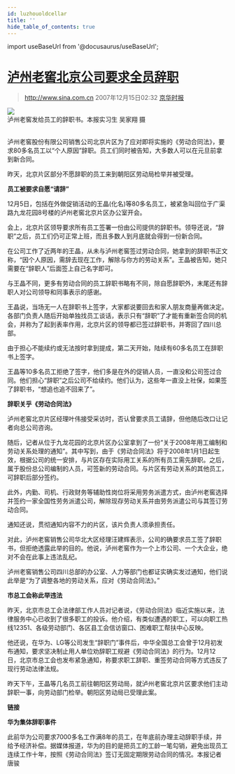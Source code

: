 ```yaml
---
id: luzhouoldcellar
title: ''
hide_table_of_contents: true
---
```


import useBaseUrl from '@docusaurus/useBaseUrl';

# [泸州老窖北京公司要求全员辞职](http://news.sina.com.cn/c/2007-12-15/023213082412s.shtml)

> http://www.sina.com.cn 2007年12月15日02:32 [京华时报](http://www.jinghua.cn/)


<div style={{textAlign: 'center'}}>
<img src={useBaseUrl('https://gateway.ipfscdn.io/ipfs/QmXSnds2BF97yuZwYAMLwrpjQcuPcm22WGsFmBJfWFTEUM/references/luzhouoldcellar/1.jpeg')} /><br/>
</div>
<div style={{fontSize: '14px', fontWeight: 'normal', textAlign: 'center', lineHeight: '100%'}}>
泸州老窖发给员工的辞职书。本报实习生 吴家翔 摄
</div><br/>

泸州老窖股份有限公司销售公司北京片区为了应对即将实施的《劳动合同法》，要求80多名员工以“个人原因”辞职。员工们同时被告知，大多数人可以在元旦前拿到新合同。

昨天，北京片区部分不愿辞职的员工来到朝阳区劳动局检举并被受理。

**员工被要求自愿“请辞”**

12月5日，包括在外做促销活动的王晶(化名)等80多名员工，被紧急叫回位于广渠路九龙花园8号楼的泸州老窖北京片区办公室开会。

会上，北京片区领导要求所有员工签署一份由公司提供的辞职书。领导还说，“辞职”之后，员工们仍可正常上班，而且多数人到月底就会得到一份新合同。

在公司工作了近两年的王晶，从未与泸州老窖签过劳动合同，她拿到的辞职书正文称，“因个人原因，需辞去现在工作，解除与你方的劳动关系”。王晶被告知，她只需要在“辞职人”后面签上自己名字即可。

与王晶不同，更多有劳动合同的员工辞职书略有不同，除自愿辞职外，末尾还有辞职人对公司领导和同事表示的感谢。

王晶说，当场无一人在辞职书上签字，大家都说要回去和家人朋友商量再做决定。各部门负责人随后开始单独找员工谈话，表示只有“辞职”了才能有重新签合同的机会，并称为了起到表率作用，北京片区的领导都已签过辞职书，并寄回了四川总部。

由于担心不能续约或无法按时拿到提成，第二天开始，陆续有60多名员工在辞职书上签字。

王晶等10多名员工拒绝了签字，他们多是在外的促销人员，一直没和公司签过合同。他们担心“辞职”之后公司不给续约。他们认为，这些年一直没上社保，如果签了辞职书，“想追也追不回来了”。

**辞职关乎《劳动合同法》**

泸州老窖北京片区经理叶伟接受采访时，否认曾要求员工请辞，但他随后改口让记者向总公司咨询。

随后，记者从位于九龙花园的北京片区办公室拿到了一份“关于2008年用工编制和劳动关系处理的通知”。其中写到，由于《劳动合同法》将于2008年1月1日起生效，根据公司的统一安排，与片区存在实际用工关系的所有员工需先辞职。之后，属于股份总公司编制的人员，可签新的劳动合同。与片区有劳动关系的其他员工，可辞职后部分签约。

此外，内勤、司机、行政财务等辅助性岗位将采用劳务派遣方式，由泸州老窖选择并签约一家全国性劳务派遣公司，解除现存劳动关系并由劳务派遣公司与其签订劳动合同。

通知还说，贯彻通知内容不力的片区，该片负责人须承担责任。

对此，泸州老窖销售公司华北大区经理汪建辉表示，公司的确要求员工签了辞职书，但拒绝透露此举的目的。他说，泸州老窖作为一个上市公司、一个大企业，绝对不会在此事上违法乱纪。

泸州老窖销售公司四川总部的办公室、人力等部门也都证实确实发过通知，他们说此举是“为了调整各地的劳动关系，应对《劳动合同法》。”

**市总工会称此举违法**

昨天，北京市总工会法律部工作人员对记者说，《劳动合同法》临近实施以来，法律服务中心已收到了很多职工的投诉。他介绍，有类似遭遇的职工，可以向职工热线12351、各级劳动部门、各区县工会信访窗口、困难职工帮扶中心反映。

他还说，在华为、LG等公司发生“辞职门”事件后，中华全国总工会曾于12月初发布通知，要求坚决制止用人单位劝辞职工规避《劳动合同法》的行为。12月12日，北京市总工会也发布紧急通知，称要求职工辞职、重签劳动合同等方式违反了现行劳动法律法规。

昨天下午，王晶等几名员工前往朝阳区劳动局，就泸州老窖北京片区要求他们主动辞职一事，向劳动部门检举。朝阳区劳动局已受理此案。

**链接**

**华为集体辞职事件**

此前华为公司要求7000多名工作满8年的员工，在年底前办理主动辞职手续，并给予经济补偿。据媒体报道，华为的目的是把员工的工龄一笔勾销，避免出现员工连续工作十年，按照《劳动合同法》签订无固定期限劳动合同的情况。本报记者 唐骏

